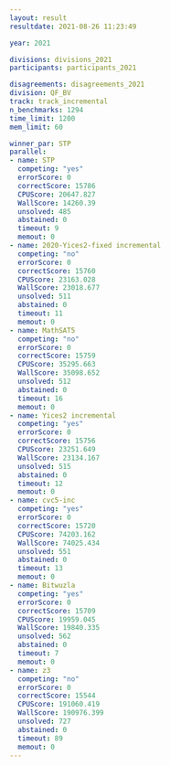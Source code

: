 ```yaml
---
layout: result
resultdate: 2021-08-26 11:23:49

year: 2021

divisions: divisions_2021
participants: participants_2021

disagreements: disagreements_2021
division: QF_BV
track: track_incremental
n_benchmarks: 1294
time_limit: 1200
mem_limit: 60

winner_par: STP
parallel:
- name: STP
  competing: "yes"
  errorScore: 0
  correctScore: 15786
  CPUScore: 20647.827
  WallScore: 14260.39
  unsolved: 485
  abstained: 0
  timeout: 9
  memout: 0
- name: 2020-Yices2-fixed incremental
  competing: "no"
  errorScore: 0
  correctScore: 15760
  CPUScore: 23163.028
  WallScore: 23018.677
  unsolved: 511
  abstained: 0
  timeout: 11
  memout: 0
- name: MathSAT5
  competing: "no"
  errorScore: 0
  correctScore: 15759
  CPUScore: 35295.663
  WallScore: 35098.652
  unsolved: 512
  abstained: 0
  timeout: 16
  memout: 0
- name: Yices2 incremental
  competing: "yes"
  errorScore: 0
  correctScore: 15756
  CPUScore: 23251.649
  WallScore: 23134.167
  unsolved: 515
  abstained: 0
  timeout: 12
  memout: 0
- name: cvc5-inc
  competing: "yes"
  errorScore: 0
  correctScore: 15720
  CPUScore: 74203.162
  WallScore: 74025.434
  unsolved: 551
  abstained: 0
  timeout: 13
  memout: 0
- name: Bitwuzla
  competing: "yes"
  errorScore: 0
  correctScore: 15709
  CPUScore: 19959.045
  WallScore: 19840.335
  unsolved: 562
  abstained: 0
  timeout: 7
  memout: 0
- name: z3
  competing: "no"
  errorScore: 0
  correctScore: 15544
  CPUScore: 191060.419
  WallScore: 190976.399
  unsolved: 727
  abstained: 0
  timeout: 89
  memout: 0
---
```

